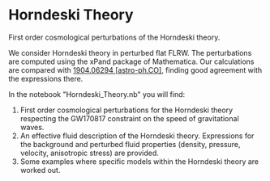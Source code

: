 # Horndeski Theory
First order cosmological perturbations of the Horndeski theory.

We consider Horndeski theory in perturbed flat FLRW. The perturbations are computed using the xPand package of Mathematica. Our calculations are compared with [1904.06294 [astro-ph.CO]](https://arxiv.org/abs/1904.06294), finding good agreement with the expressions there. 

In the notebook "Horndeski_Theory.nb" you will find:

1) First order cosmological perturbations for the Horndeski theory respecting the GW170817 constraint on the speed of gravitational waves.
2) An effective fluid description of the Horndeski theory. Expressions for the background and perturbed fluid properties (density, pressure, velocity, anisotropic stress) are provided.
3) Some examples where specific models within the Horndeski theory are worked out.
